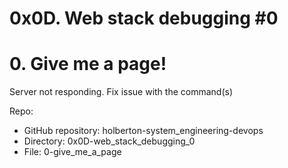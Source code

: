 # 0x0D. Web stack debugging #0

# 0. Give me a page!
Server not responding. Fix issue with the command(s)

Repo:

* GitHub repository: holberton-system_engineering-devops
* Directory: 0x0D-web_stack_debugging_0
* File: 0-give_me_a_page

